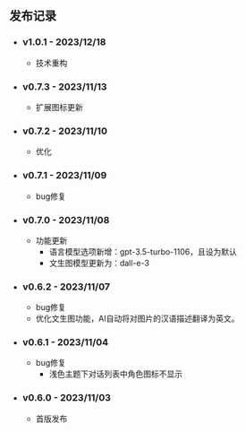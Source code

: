 ## 发布记录

- ### v1.0.1 - 2023/12/18
    - 技术重构

- ### v0.7.3 - 2023/11/13
    - 扩展图标更新

- ### v0.7.2 - 2023/11/10
    - 优化

- ### v0.7.1 - 2023/11/09
    - bug修复

- ### v0.7.0 - 2023/11/08
    - 功能更新
      - 语言模型选项新增：gpt-3.5-turbo-1106，且设为默认
      - 文生图模型更新为：dall-e-3

- ### v0.6.2 - 2023/11/07
    - bug修复
    - 优化文生图功能，AI自动将对图片的汉语描述翻译为英文。

- ### v0.6.1 - 2023/11/04
    - bug修复
        - 浅色主题下对话列表中角色图标不显示
        
- ### v0.6.0 - 2023/11/03
    - 首版发布